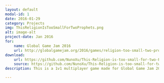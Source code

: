 ```yaml
---
layout: default
modal-id: 1
date: 2016-01-29
category: Projects
img: ThisReligionIsTooSmallForTwoProphets.png
alt: image-alt
project-date: Jan 2016
for: 
    name: Global Game Jam 2016
    url: http://globalgamejam.org/2016/games/religion-too-small-two-prophets
download:
    url: https://github.com/NunoXu/This-Religion-is-too-small-for-two-Prophets/releases/tag/v0.2-alpha
    source: https://github.com/NunoXu/This-Religion-is-too-small-for-two-Prophets
description: This is a 1v1 multiplayer game made for Global Game Jam 2016, together with Carlos Margarido, Luís Oliveira and Tiago Cardoso.<br>The theme of the jam was 'Rituals', so we thought of a satanic ritual game type, so the game is two prophets in small arenas sacrificing animals in the altar in order to summon spells to smite the other prophet.<br>Controls&#58; P1 - WASD + SPACE | P2 - Arrows + Numpad . (dot).<br>All the art assets were taken from free Unity Packages.

---
```


